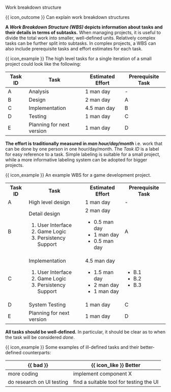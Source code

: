 <span id="title">Work breakdown structure</span>

<span id="prereqs"></span>

<span id="outcomes">{{ icon_outcome }} Can explain work breakdown structures</span>

<div id="body">

**A _Work Breakdown Structure (WBS)_ depicts information about tasks and their details in terms of subtasks.** When managing projects, it is useful to divide the total work into smaller, well-defined units. Relatively complex tasks can be further split into subtasks. In complex projects, a WBS can also include prerequisite tasks and effort estimates for each task.

<box>

{{ icon_example }} The high level tasks for a single iteration of a small project could look like the following:
<div class="text-monospace">

| Task ID | Task                         | Estimated Effort       | Prerequisite Task |
| ------- | ---------------------------- | ---------------------- | ----------------- |
| A       | Analysis                     | 1 man day              | -                 |
| B       | Design                       | 2 man day              | A                 |
| C       | Implementation               | 4.5 man day            | B                 |
| D       | Testing                      | 1 man day              | C                 |
| E       | Planning for next version    | 1 man day              | D                 |
</div>
</box>


**The effort is traditionally measured in _man hour/day/month_** i.e. work that can be done by one person in one hour/day/month. The _Task ID_ is a label for easy reference to a task. Simple labeling is suitable for a small project, while a more informative labeling system can be adopted for bigger projects.

<box>

{{ icon_example }} An example WBS for a game development project.
 <div class="text-monospace">
 <table class="table">
   <tr>
     <th>Task ID</th>
     <th>Task</th>
     <th>Estimated Effort</th>
     <th>Prerequisite Task</th>
   </tr>
   <tr>
     <td>A</td>
     <td>High level design</td>
     <td>1 man day</td>
     <td>-</td>
   </tr>
   <tr>
     <td>B</td>
     <td>
       Detail design
       <ol>
         <li>User Interface</li>
         <li>Game Logic</li>
         <li>Persistency Support</li>
       </ol>
     </td>
     <td>
       2 man day
       <ul>
         <li>0.5 man day</li>
         <li>1 man day</li>
         <li>0.5 man day</li>
       </ul>
     </td>
     <td>A</td>
   </tr>
   <tr>
     <td>C</td>
     <td>
       Implementation
       <ol>
         <li>User Interface</li>
         <li>Game Logic</li>
         <li>Persistency Support</li>
       </ol>
     </td>
     <td>
       4.5 man day
       <ul>
         <li>1.5 man day</li>
         <li>2 man day</li>
         <li>1 man day</li>
       </ul>
     </td>
     <td>
       <ul>
         <li>B.1</li>
         <li>B.2</li>
         <li>B.3</li>
       </ul>
     </td>
   </tr>
   <tr>
     <td>D</td>
     <td>System Testing</td>
     <td>1 man day</td>
     <td>C</td>
   </tr>
   <tr>
     <td>E</td>
     <td>Planning for next version</td>
     <td>1 man day</td>
     <td>D</td>
   </tr>
 </table>
 </div>
</box>


**All tasks should be well-defined.** In particular, it should be clear as to when the task will be considered _done_. 

<box>

{{ icon_example }} Some examples of ill-defined tasks and their better-defined counterparts:
<div class="text-monospace">

| {{ bad }} | <span class="text-success">{{ icon_like }} Better </span>
| ------- | ----------------------------
| more coding | implement component X
| do research on UI testing | find a suitable tool for testing the UI
</div>
</box>


</div>

<div id="extras">

<include src="exercises.md" />

</div>
